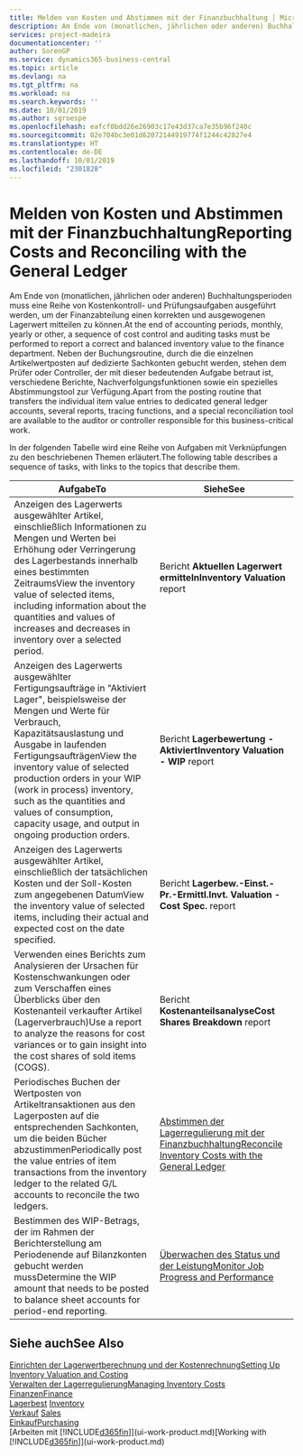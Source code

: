 ```yaml
---
title: Melden von Kosten und Abstimmen mit der Finanzbuchhaltung | Microsoft Docs
description: Am Ende von (monatlichen, jährlichen oder anderen) Buchhaltungsperioden muss eine Reihe von Kostenkontroll- und Prüfungsaufgaben ausgeführt werden, um der Finanzabteilung einen korrekten und ausgewogenen Lagerwert mitteilen zu können. Neben der Buchungsroutine, durch die die einzelnen Artikelwertposten auf dedizierte Sachkonten gebucht werden, stehen dem Prüfer oder Controller, der mit dieser bedeutenden Aufgabe betraut ist, verschiedene Berichte, Nachverfolgungsfunktionen sowie ein spezielles Abstimmungstool zur Verfügung.
services: project-madeira
documentationcenter: ''
author: SorenGP
ms.service: dynamics365-business-central
ms.topic: article
ms.devlang: na
ms.tgt_pltfrm: na
ms.workload: na
ms.search.keywords: ''
ms.date: 10/01/2019
ms.author: sgroespe
ms.openlocfilehash: eafcf0bdd26e26903c17e43d37ca7e35b96f240c
ms.sourcegitcommit: 02e704bc3e01d62072144919774f1244c42827e4
ms.translationtype: HT
ms.contentlocale: de-DE
ms.lasthandoff: 10/01/2019
ms.locfileid: "2301828"
---
```

# <a name="reporting-costs-and-reconciling-with-the-general-ledger"></a><span data-ttu-id="5816a-104">Melden von Kosten und Abstimmen mit der Finanzbuchhaltung</span><span class="sxs-lookup"><span data-stu-id="5816a-104">Reporting Costs and Reconciling with the General Ledger</span></span>
<span data-ttu-id="5816a-105">Am Ende von (monatlichen, jährlichen oder anderen) Buchhaltungsperioden muss eine Reihe von Kostenkontroll- und Prüfungsaufgaben ausgeführt werden, um der Finanzabteilung einen korrekten und ausgewogenen Lagerwert mitteilen zu können.</span><span class="sxs-lookup"><span data-stu-id="5816a-105">At the end of accounting periods, monthly, yearly or other, a sequence of cost control and auditing tasks must be performed to report a correct and balanced inventory value to the finance department.</span></span> <span data-ttu-id="5816a-106">Neben der Buchungsroutine, durch die die einzelnen Artikelwertposten auf dedizierte Sachkonten gebucht werden, stehen dem Prüfer oder Controller, der mit dieser bedeutenden Aufgabe betraut ist, verschiedene Berichte, Nachverfolgungsfunktionen sowie ein spezielles Abstimmungstool zur Verfügung.</span><span class="sxs-lookup"><span data-stu-id="5816a-106">Apart from the posting routine that transfers the individual item value entries to dedicated general ledger accounts, several reports, tracing functions, and a special reconciliation tool are available to the auditor or controller responsible for this business-critical work.</span></span>  

 <span data-ttu-id="5816a-107">In der folgenden Tabelle wird eine Reihe von Aufgaben mit Verknüpfungen zu den beschriebenen Themen erläutert.</span><span class="sxs-lookup"><span data-stu-id="5816a-107">The following table describes a sequence of tasks, with links to the topics that describe them.</span></span>   

|<span data-ttu-id="5816a-108">**Aufgabe**</span><span class="sxs-lookup"><span data-stu-id="5816a-108">**To**</span></span>|<span data-ttu-id="5816a-109">**Siehe**</span><span class="sxs-lookup"><span data-stu-id="5816a-109">**See**</span></span>|  
|------------|-------------|  
|<span data-ttu-id="5816a-110">Anzeigen des Lagerwerts ausgewählter Artikel, einschließlich Informationen zu Mengen und Werten bei Erhöhung oder Verringerung des Lagerbestands innerhalb eines bestimmten Zeitraums</span><span class="sxs-lookup"><span data-stu-id="5816a-110">View the inventory value of selected items, including information about the quantities and values of increases and decreases in inventory over a selected period.</span></span>|<span data-ttu-id="5816a-111">Bericht **Aktuellen Lagerwert ermitteln**</span><span class="sxs-lookup"><span data-stu-id="5816a-111">**Inventory Valuation** report</span></span>|  
|<span data-ttu-id="5816a-112">Anzeigen des Lagerwerts ausgewählter Fertigungsaufträge in "Aktiviert Lager", beispielsweise der Mengen und Werte für Verbrauch, Kapazitätsauslastung und Ausgabe in laufenden Fertigungsaufträgen</span><span class="sxs-lookup"><span data-stu-id="5816a-112">View the inventory value of selected production orders in your WIP (work in process) inventory, such as the quantities and values of consumption, capacity usage, and output in ongoing production orders.</span></span>|<span data-ttu-id="5816a-113">Bericht **Lagerbewertung - Aktiviert**</span><span class="sxs-lookup"><span data-stu-id="5816a-113">**Inventory Valuation - WIP** report</span></span>|  
|<span data-ttu-id="5816a-114">Anzeigen des Lagerwerts ausgewählter Artikel, einschließlich der tatsächlichen Kosten und der Soll-Kosten zum angegebenen Datum</span><span class="sxs-lookup"><span data-stu-id="5816a-114">View the inventory value of selected items, including their actual and expected cost on the date specified.</span></span>|<span data-ttu-id="5816a-115">Bericht **Lagerbew.-Einst.-Pr.-Ermittl.**</span><span class="sxs-lookup"><span data-stu-id="5816a-115">**Invt. Valuation - Cost Spec.** report</span></span>|  
|<span data-ttu-id="5816a-116">Verwenden eines Berichts zum Analysieren der Ursachen für Kostenschwankungen oder zum Verschaffen eines Überblicks über den Kostenanteil verkaufter Artikel (Lagerverbrauch)</span><span class="sxs-lookup"><span data-stu-id="5816a-116">Use a report to analyze the reasons for cost variances or to gain insight into the cost shares of sold items (COGS).</span></span>|<span data-ttu-id="5816a-117">Bericht **Kostenanteilsanalyse**</span><span class="sxs-lookup"><span data-stu-id="5816a-117">**Cost Shares Breakdown** report</span></span>|  
|<span data-ttu-id="5816a-118">Periodisches Buchen der Wertposten von Artikeltransaktionen aus den Lagerposten auf die entsprechenden Sachkonten, um die beiden Bücher abzustimmen</span><span class="sxs-lookup"><span data-stu-id="5816a-118">Periodically post the value entries of item transactions from the inventory ledger to the related G/L accounts to reconcile the two ledgers.</span></span>|[<span data-ttu-id="5816a-119">Abstimmen der Lagerregulierung mit der Finanzbuchhaltung</span><span class="sxs-lookup"><span data-stu-id="5816a-119">Reconcile Inventory Costs with the General Ledger</span></span>](finance-how-to-post-inventory-costs-to-the-general-ledger.md)|  
|<span data-ttu-id="5816a-120">Bestimmen des WIP-Betrags, der im Rahmen der Berichterstellung am Periodenende auf Bilanzkonten gebucht werden muss</span><span class="sxs-lookup"><span data-stu-id="5816a-120">Determine the WIP amount that needs to be posted to balance sheet accounts for period-end reporting.</span></span>|[<span data-ttu-id="5816a-121">Überwachen des Status und der Leistung</span><span class="sxs-lookup"><span data-stu-id="5816a-121">Monitor Job Progress and Performance</span></span>](projects-how-monitor-progress-performance.md)|

## <a name="see-also"></a><span data-ttu-id="5816a-122">Siehe auch</span><span class="sxs-lookup"><span data-stu-id="5816a-122">See Also</span></span>  
[<span data-ttu-id="5816a-123">Einrichten der Lagerwertberechnung und der Kostenrechnung</span><span class="sxs-lookup"><span data-stu-id="5816a-123">Setting Up Inventory Valuation and Costing</span></span>](finance-set-up-inventory-valuation-and-costing.md)  
[<span data-ttu-id="5816a-124">Verwalten der Lagerregulierung</span><span class="sxs-lookup"><span data-stu-id="5816a-124">Managing Inventory Costs</span></span>](finance-manage-inventory-costs.md)  
[<span data-ttu-id="5816a-125">Finanzen</span><span class="sxs-lookup"><span data-stu-id="5816a-125">Finance</span></span>](finance.md)  
<span data-ttu-id="5816a-126">[Lagerbest](inventory-manage-inventory.md) </span><span class="sxs-lookup"><span data-stu-id="5816a-126">[Inventory](inventory-manage-inventory.md) </span></span>  
<span data-ttu-id="5816a-127">[Verkauf](sales-manage-sales.md) </span><span class="sxs-lookup"><span data-stu-id="5816a-127">[Sales](sales-manage-sales.md) </span></span>  
[<span data-ttu-id="5816a-128">Einkauf</span><span class="sxs-lookup"><span data-stu-id="5816a-128">Purchasing</span></span>](purchasing-manage-purchasing.md)  
<span data-ttu-id="5816a-129">[Arbeiten mit [!INCLUDE[d365fin](includes/d365fin_md.md)]](ui-work-product.md)</span><span class="sxs-lookup"><span data-stu-id="5816a-129">[Working with [!INCLUDE[d365fin](includes/d365fin_md.md)]](ui-work-product.md)</span></span>
